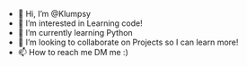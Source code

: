 - 👋 Hi, I’m @Klumpsy
- 👀 I’m interested in Learning code!
- 🌱 I’m currently learning Python
- 💞️ I’m looking to collaborate on Projects so I can learn more!
- 📫 How to reach me DM me :)

<!---
Klumpsy/Klumpsy is a ✨ special ✨ repository because its `README.md` (this file) appears on your GitHub profile.
You can click the Preview link to take a look at your changes.
--->
